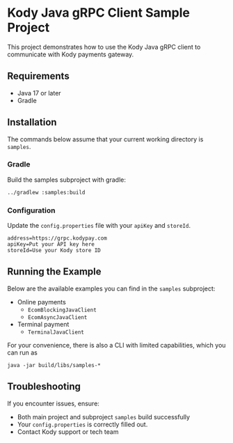 # Kody Java gRPC Client Sample Project
This project demonstrates how to use the Kody Java gRPC client to communicate with Kody payments gateway.

## Requirements
- Java 17 or later
- Gradle

## Installation

The commands below assume that your current working directory is `samples`.

### Gradle
Build the samples subproject with gradle:

```bash
../gradlew :samples:build   
```

### Configuration

Update the `config.properties` file with your `apiKey` and `storeId`.

```properties
address=https://grpc.kodypay.com
apiKey=Put your API key here
storeId=Use your Kody store ID
```

## Running the Example
Below are the available examples you can find in the `samples` subproject:
- Online payments
  - `EcomBlockingJavaClient` 
  - `EcomAsyncJavaClient` 
- Terminal payment
  - `TerminalJavaClient` 

For your convenience, there is also a CLI with limited capabilities, which you can run as
```shell
java -jar build/libs/samples-*
```


## Troubleshooting

If you encounter issues, ensure:

- Both main project and subproject `samples` build successfully
- Your `config.properties` is correctly filled out.
- Contact Kody support or tech team
